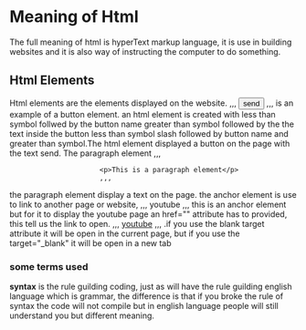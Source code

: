 # Meaning of Html
The full meaning of html is hyperText markup language, it is use in building websites and it is also way of instructing the computer to do something.

## Html Elements
Html elements are the elements displayed on the website.
,,,
<button>send</button>
,,,
 is an example of a button element.
an html element is created with  less than symbol follwed by the button name greater than symbol  followed by the
the text inside the button less than symbol slash  followed by button name and greater than symbol.The html element displayed a button on the page with the text send.
The paragraph element 
                          ,,,

                          <p>This is a paragraph element</p>
                          ,,,
 the paragraph element display a text on the page.
the anchor element is use to link to another page or website,
,,,
<a>youtube</a>
,,,
 this is an anchor element but for it to display the youtube page an href="" attribute has to provided, this tell us the link to open.
 ,,,
<a href="www.youtube.com" target="_blank">youtube</a>
,,,
.if you use the blank target attribute it will be open in the current page, but if you use the target="_blank" it will be open in a new tab

### some terms used
**syntax** is the rule guilding coding, just as will have the rule guilding english language which is grammar, the difference is that if you broke the rule of syntax the code will not compile but in english language people will still understand you but different meaning.